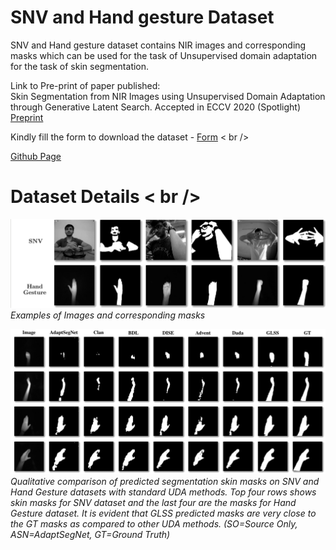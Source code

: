 # SNV and Hand gesture Dataset

SNV and Hand gesture dataset contains NIR images and corresponding masks which can be used for the task of Unsupervised domain adaptation for the task of skin segmentation. 

Link to Pre-print of paper published: <br />
Skin Segmentation from NIR Images using Unsupervised Domain Adaptation through Generative Latent Search. Accepted in ECCV 2020 (Spotlight)
[Preprint](https://arxiv.org/abs/2006.08696)

Kindly fill the form to download the dataset - 
[Form](http://forms.gle/y5vPeyT6zi9gdqD57) < br />

[Github Page](https://github.com/ambekarsameer96/GLSS)

# Dataset Details < br />
![](images/dataset_details.png)
*Examples of Images and corresponding masks*

![](images/image_grid.png)
*Qualitative comparison of predicted segmentation skin masks on SNV and Hand Gesture datasets with standard UDA methods. Top four rows shows skin masks for SNV dataset and the last four are the masks for Hand Gesture dataset. It is evident that GLSS predicted masks are very close to the GT masks as compared to other UDA methods. (SO=Source Only, ASN=AdaptSegNet, GT=Ground Truth)*
